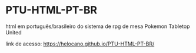 # PTU-HTML-PT-BR
html em português/brasileiro do sistema de rpg de mesa Pokemon Tabletop United

link de acesso: https://helocano.github.io/PTU-HTML-PT-BR/
